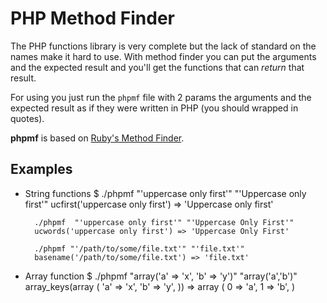 PHP Method Finder
=================

The PHP functions library is very complete but the lack of standard on the names 
make it hard to use. With method finder you can put the arguments and the expected
result and you'll get the functions that can *return* that result.

For using you just run the `phpmf` file with 2 params the arguments and the expected
result as if they were written in PHP (you should wrapped in quotes).

**phpmf** is based on [Ruby's Method Finder](http://citizen428.net/archives/1585).

## Examples ##

* String functions
        $ ./phpmf  "'uppercase only first'" "'Uppercase only first'"
        ucfirst('uppercase only first') => 'Uppercase only first'

        ./phpmf  "'uppercase only first'" "'Uppercase Only First'"
        ucwords('uppercase only first') => 'Uppercase Only First'

        ./phpmf "'/path/to/some/file.txt'" "'file.txt'"
        basename('/path/to/some/file.txt') => 'file.txt'

* Array function
        $ ./phpmf  "array('a' => 'x', 'b' => 'y')" "array('a','b')"
        array_keys(array (
          'a' => 'x',
          'b' => 'y',
        )) => array (
          0 => 'a',
          1 => 'b',
        )


